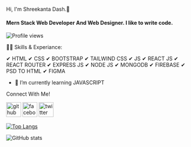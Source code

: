 Hi, I'm Shreekanta Dash.👏
#### Mern Stack Web Developer And Web Designer. I like to write code.


![Profile views](https://gpvc.arturio.dev/shree7890) 

<!-- I'm a Web Developer. I like to learn and share my knowledge. I pride myself on doing quality work and maintain excellent communication. -->

🤹‍♂️ Skills & Experiance:

✔ HTML
✔ CSS
✔ BOOTSTRAP
✔ TAILWIND CSS
✔ JS
✔ REACT JS
✔ REACT ROUTER
✔ EXPRESS JS
✔ NODE JS
✔ MONGODB
✔ FIREBASE
✔ PSD TO HTML
✔ FIGMA

- 🌱 I’m currently learning JAVASCRIPT 


Connect With Me!

[<img src='https://cdn.jsdelivr.net/npm/simple-icons@3.0.1/icons/github.svg' alt='github' height='40'>](https://github.com/shree7890)   [<img src='https://cdn.jsdelivr.net/npm/simple-icons@3.0.1/icons/facebook.svg' alt='facebook' height='40'>](https://www.facebook.com/shreekanta.dash.9)   [<img src='https://cdn.jsdelivr.net/npm/simple-icons@3.0.1/icons/twitter.svg' alt='twitter' height='40'>](https://twitter.com/DashBabu831)  

[![Top Langs](https://github-readme-stats.vercel.app/api/top-langs/?username=shree7890)](https://github.com/anuraghazra/github-readme-stats)

![GitHub stats](https://github-readme-stats.vercel.app/api?username=shree7890&show_icons=true)  

 
